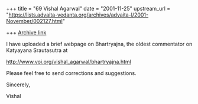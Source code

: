+++
title = "69 Vishal Agarwal"
date = "2001-11-25"
upstream_url = "https://lists.advaita-vedanta.org/archives/advaita-l/2001-November/002127.html"

+++
[Archive link](https://lists.advaita-vedanta.org/archives/advaita-l/2001-November/002127.html)

I have uploaded a brief webpage on Bhartryajna, the oldest
commentator on Katyayana Srautasutra at

http://www.voi.org/vishal_agarwal/bhartryajna.html

Please feel free to send corrections and suggestions.

Sincerely,

Vishal

